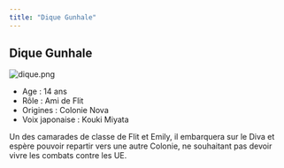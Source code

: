 ```yaml
---
title: "Dique Gunhale"
---
```


Dique Gunhale
-------------

![dique.png](/images/stories/saga/gundamage/persos/dique.png)
- Age : 14 ans  
- Rôle : Ami de Flit   
- Origines : Colonie Nova  
- Voix japonaise : Kouki Miyata


Un des camarades de classe de Flit et Emily, il embarquera sur le Diva et espère pouvoir repartir vers une autre Colonie, ne souhaitant pas devoir vivre les combats contre les UE. 

